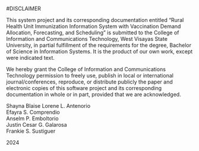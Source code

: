 #DISCLAIMER

This system project and its corresponding documentation entitled “Rural Health Unit Immunization Information System with Vaccination Demand Allocation, Forecasting, and Scheduling” is submitted to the College of Information and Communications Technology, West Visayas State University, in partial fulfillment of the requirements for the degree, Bachelor of Science in Information Systems. It is the product of our own work, except were indicated text.

We hereby grant the College of Information and Communications Technology permission to freely use, publish in local or international journal/conferences, reproduce, or distribute publicly the paper and electronic copies of this software project and its corresponding documentation in whole or in part, provided that we are acknowledged.

Shayna Blaise Lorene L. Antenorio <br>
Efayra S. Comprendio <br>
Anselm P. Emboltorio <br>
Justin Cesar G. Galarosa <br>
Frankie S. Sustiguer <br>

2024
